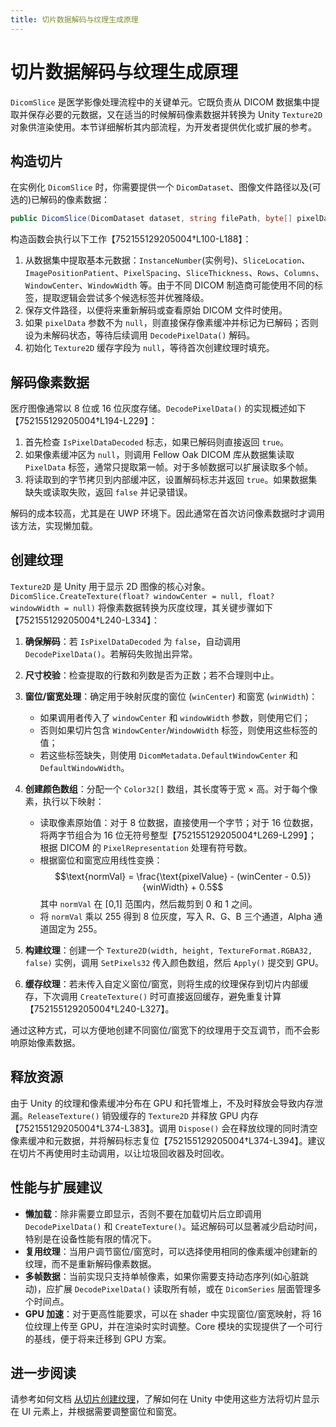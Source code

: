 ```yaml
---
title: 切片数据解码与纹理生成原理
---
```


# 切片数据解码与纹理生成原理

`DicomSlice` 是医学影像处理流程中的关键单元。它既负责从 DICOM 数据集中提取并保存必要的元数据，又在适当的时候解码像素数据并转换为 Unity `Texture2D` 对象供渲染使用。本节详细解析其内部流程，为开发者提供优化或扩展的参考。

## 构造切片

在实例化 `DicomSlice` 时，你需要提供一个 `DicomDataset`、图像文件路径以及(可选的)已解码的像素数据：

```csharp
public DicomSlice(DicomDataset dataset, string filePath, byte[] pixelData = null)
```

构造函数会执行以下工作【752155129205004†L100-L188】：

1. 从数据集中提取基本元数据：`InstanceNumber`(实例号)、`SliceLocation`、`ImagePositionPatient`、`PixelSpacing`、`SliceThickness`、`Rows`、`Columns`、`WindowCenter`、`WindowWidth` 等。由于不同 DICOM 制造商可能使用不同的标签，提取逻辑会尝试多个候选标签并优雅降级。
2. 保存文件路径，以便将来重新解码或查看原始 DICOM 文件时使用。
3. 如果 `pixelData` 参数不为 `null`，则直接保存像素缓冲并标记为已解码；否则设为未解码状态，等待后续调用 `DecodePixelData()` 解码。
4. 初始化 `Texture2D` 缓存字段为 `null`，等待首次创建纹理时填充。

## 解码像素数据

医疗图像通常以 8 位或 16 位灰度存储。`DecodePixelData()` 的实现概述如下【752155129205004†L194-L229】：

1. 首先检查 `IsPixelDataDecoded` 标志，如果已解码则直接返回 `true`。
2. 如果像素缓冲区为 `null`，则调用 Fellow Oak DICOM 库从数据集读取 `PixelData` 标签，通常只提取第一帧。对于多帧数据可以扩展读取多个帧。
3. 将读取到的字节拷贝到内部缓冲区，设置解码标志并返回 `true`。如果数据集缺失或读取失败，返回 `false` 并记录错误。

解码的成本较高，尤其是在 UWP 环境下。因此通常在首次访问像素数据时才调用该方法，实现懒加载。

## 创建纹理

`Texture2D` 是 Unity 用于显示 2D 图像的核心对象。`DicomSlice.CreateTexture(float? windowCenter = null, float? windowWidth = null)` 将像素数据转换为灰度纹理，其关键步骤如下【752155129205004†L240-L334】：

1. **确保解码**：若 `IsPixelDataDecoded` 为 `false`，自动调用 `DecodePixelData()`。若解码失败抛出异常。
2. **尺寸校验**：检查提取的行数和列数是否为正数；若不合理则中止。
3. **窗位/窗宽处理**：确定用于映射灰度的窗位 (`winCenter`) 和窗宽 (`winWidth`)：
   - 如果调用者传入了 `windowCenter` 和 `windowWidth` 参数，则使用它们；
   - 否则如果切片包含 `WindowCenter`/`WindowWidth` 标签，则使用这些标签的值；
   - 若这些标签缺失，则使用 `DicomMetadata.DefaultWindowCenter` 和 `DefaultWindowWidth`。

4. **创建颜色数组**：分配一个 `Color32[]` 数组，其长度等于宽 × 高。对于每个像素，执行以下映射：
   - 读取像素原始值：对于 8 位数据，直接使用一个字节；对于 16 位数据，将两字节组合为 16 位无符号整型【752155129205004†L269-L299】；根据 DICOM 的 `PixelRepresentation` 处理有符号数。  
   - 根据窗位和窗宽应用线性变换：
     $$\text{normVal} = \frac{\text{pixelValue} - (winCenter - 0.5)}{winWidth} + 0.5$$
     其中 `normVal` 在 [0,1] 范围内，然后裁剪到 0 和 1 之间。
   - 将 `normVal` 乘以 255 得到 8 位灰度，写入 R、G、B 三个通道，Alpha 通道固定为 255。

5. **构建纹理**：创建一个 `Texture2D(width, height, TextureFormat.RGBA32, false)` 实例，调用 `SetPixels32` 传入颜色数组，然后 `Apply()` 提交到 GPU。
6. **缓存纹理**：若未传入自定义窗位/窗宽，则将生成的纹理保存到切片内部缓存，下次调用 `CreateTexture()` 时可直接返回缓存，避免重复计算【752155129205004†L240-L327】。

通过这种方式，可以方便地创建不同窗位/窗宽下的纹理用于交互调节，而不会影响原始像素数据。

## 释放资源

由于 Unity 的纹理和像素缓冲分布在 GPU 和托管堆上，不及时释放会导致内存泄漏。`ReleaseTexture()` 销毁缓存的 `Texture2D` 并释放 GPU 内存【752155129205004†L374-L383】。调用 `Dispose()` 会在释放纹理的同时清空像素缓冲和元数据，并将解码标志复位【752155129205004†L374-L394】。建议在切片不再使用时主动调用，以让垃圾回收器及时回收。

## 性能与扩展建议

* **懒加载**：除非需要立即显示，否则不要在加载切片后立即调用 `DecodePixelData()` 和 `CreateTexture()`。延迟解码可以显著减少启动时间，特别是在设备性能有限的情况下。
* **复用纹理**：当用户调节窗位/窗宽时，可以选择使用相同的像素缓冲创建新的纹理，而不是重新解码像素数据。
* **多帧数据**：当前实现只支持单帧像素，如果你需要支持动态序列(如心脏跳动)，应扩展 `DecodePixelData()` 读取所有帧，或在 `DicomSeries` 层面管理多个时间点。
* **GPU 加速**：对于更高性能要求，可以在 shader 中实现窗位/窗宽映射，将 16 位纹理上传至 GPU，并在渲染时实时调整。Core 模块的实现提供了一个可行的基线，便于将来迁移到 GPU 方案。

## 进一步阅读

请参考如何文档 [从切片创建纹理](/guide/core/how-to/04_create_texture_from_slice.md)，了解如何在 Unity 中使用这些方法将切片显示在 UI 元素上，并根据需要调整窗位和窗宽。
